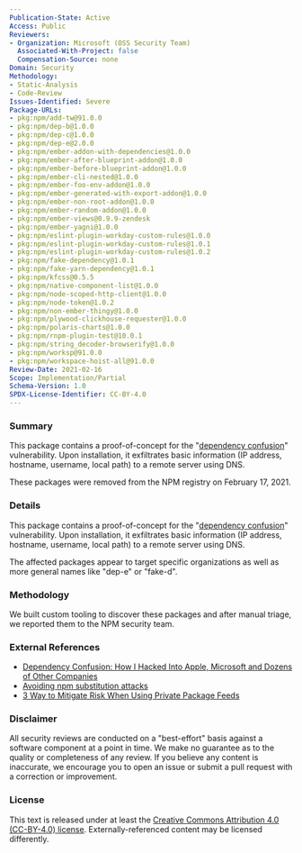 ```yaml
---
Publication-State: Active
Access: Public
Reviewers:
- Organization: Microsoft (OSS Security Team)
  Associated-With-Project: false
  Compensation-Source: none
Domain: Security
Methodology:
- Static-Analysis
- Code-Review
Issues-Identified: Severe
Package-URLs:
- pkg:npm/add-tw@91.0.0
- pkg:npm/dep-b@1.0.0
- pkg:npm/dep-c@1.0.0
- pkg:npm/dep-e@2.0.0
- pkg:npm/ember-addon-with-dependencies@1.0.0
- pkg:npm/ember-after-blueprint-addon@1.0.0
- pkg:npm/ember-before-blueprint-addon@1.0.0
- pkg:npm/ember-cli-nested@1.0.0
- pkg:npm/ember-foo-env-addon@1.0.0
- pkg:npm/ember-generated-with-export-addon@1.0.0
- pkg:npm/ember-non-root-addon@1.0.0
- pkg:npm/ember-random-addon@1.0.0
- pkg:npm/ember-views@0.9.9-zendesk
- pkg:npm/ember-yagni@1.0.0
- pkg:npm/eslint-plugin-workday-custom-rules@1.0.0
- pkg:npm/eslint-plugin-workday-custom-rules@1.0.1
- pkg:npm/eslint-plugin-workday-custom-rules@1.0.2
- pkg:npm/fake-dependency@1.0.1
- pkg:npm/fake-yarn-dependency@1.0.1
- pkg:npm/kfcss@0.5.5
- pkg:npm/native-component-list@1.0.0
- pkg:npm/node-scoped-http-client@1.0.0
- pkg:npm/node-token@1.0.2
- pkg:npm/non-ember-thingy@1.0.0
- pkg:npm/plywood-clickhouse-requester@1.0.0
- pkg:npm/polaris-charts@1.0.0
- pkg:npm/rnpm-plugin-test@10.0.1
- pkg:npm/string_decoder-browserify@1.0.0
- pkg:npm/worksp@91.0.0
- pkg:npm/workspace-hoist-all@91.0.0
Review-Date: 2021-02-16
Scope: Implementation/Partial
Schema-Version: 1.0
SPDX-License-Identifier: CC-BY-4.0
---
```


### Summary

This package contains a proof-of-concept for the "[dependency confusion](https://medium.com/@alex.birsan/dependency-confusion-4a5d60fec610)"
vulnerability. Upon installation, it exfiltrates basic information (IP address, hostname, username, local path) to a remote server using DNS.

These packages were removed from the NPM registry on February 17, 2021.

### Details

This package contains a proof-of-concept for the "[dependency confusion](https://medium.com/@alex.birsan/dependency-confusion-4a5d60fec610)"
vulnerability. Upon installation, it exfiltrates basic information (IP address, hostname, username, local path) to a remote server using DNS.

The affected packages appear to target specific organizations as well as more general names like "dep-e" or "fake-d".

### Methodology

We built custom tooling to discover these packages and after manual triage, we reported them to the NPM security team.

### External References

* [Dependency Confusion: How I Hacked Into Apple, Microsoft and Dozens of Other Companies](https://medium.com/@alex.birsan/dependency-confusion-4a5d60fec610)
* [Avoiding npm substitution attacks](https://github.blog/2021-02-12-avoiding-npm-substitution-attacks/)
* [3 Way to Mitigate Risk When Using Private Package Feeds](https://azure.microsoft.com/en-us/resources/3-ways-to-mitigate-risk-using-private-package-feeds/)

### Disclaimer

All security reviews are conducted on a "best-effort" basis against a software
component at a point in time. We make no guarantee as to the quality or completeness
of any review. If you believe any content is inaccurate, we encourage you to open
an issue or submit a pull request with a correction or improvement.

### License

This text is released under at least the
[Creative Commons Attribution 4.0 (CC-BY-4.0) license](https://creativecommons.org/licenses/by/4.0/legalcode.txt).
Externally-referenced content may be licensed differently.
